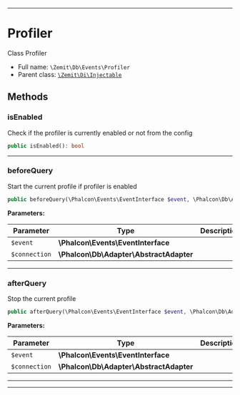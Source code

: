 ***

# Profiler

Class Profiler



* Full name: `\Zemit\Db\Events\Profiler`
* Parent class: [`\Zemit\Di\Injectable`](../../Di/Injectable.md)




## Methods


### isEnabled

Check if the profiler is currently enabled or not from the config

```php
public isEnabled(): bool
```












***

### beforeQuery

Start the current profile if profiler is enabled

```php
public beforeQuery(\Phalcon\Events\EventInterface $event, \Phalcon\Db\Adapter\AbstractAdapter $connection): void
```








**Parameters:**

| Parameter | Type | Description |
|-----------|------|-------------|
| `$event` | **\Phalcon\Events\EventInterface** |  |
| `$connection` | **\Phalcon\Db\Adapter\AbstractAdapter** |  |





***

### afterQuery

Stop the current profile

```php
public afterQuery(\Phalcon\Events\EventInterface $event, \Phalcon\Db\Adapter\AbstractAdapter $connection): void
```








**Parameters:**

| Parameter | Type | Description |
|-----------|------|-------------|
| `$event` | **\Phalcon\Events\EventInterface** |  |
| `$connection` | **\Phalcon\Db\Adapter\AbstractAdapter** |  |





***


***
